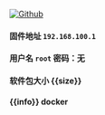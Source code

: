 [![Github](https://img.shields.io/badge/Release文件可在国内加速站下载-FC7C0D?logo=github&logoColor=fff&labelColor=000&style=for-the-badge)](https://wkdaily.cpolar.top/archives/1)
#### 固件地址 `192.168.100.1`
#### 用户名 `root` 密码：无

#### 软件包大小 {{size}}
#### {{info}} docker 